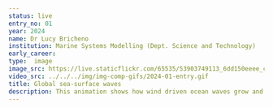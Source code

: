```yaml
---
status: live
entry_no: 01
year: 2024
name: Dr Lucy Bricheno
institution: Marine Systems Modelling (Dept. Science and Technology)
early_career: 
type:  image 
image_src: https://live.staticflickr.com/65535/53903749113_6dd150eeee_c_d.jpg
video_src: ../../../img/img-comp-gifs/2024-01-entry.gif
title: Global sea-surface waves 
description: This animation shows how wind driven ocean waves grow and move over the sea surface. The 'hot' colours red and orange show high waves, and areas with 'cold' colours (white and blue) are calm. Waves grow where the winds are strongest, generating long 'swell' waves which move across the ocean until reaching land. Large, periodic storms are seen to grow and dissipate in the North Pacific, North Atlantic, and Southern Ocean. The strongest storms and highest waves are seen in the winter.<br>At the poles, sea-ice grows in winter, this stops waves growing, as the wind cannot pass energy to the surface water, so waves are suppressed. In the Southern Ocean, the waters circulating around Antarctica, there is a stretch of water that is totally uninterrupted by land. Here, waves can grow very large without losing energy, so some of the largest waves in the world are observed.
---
```

